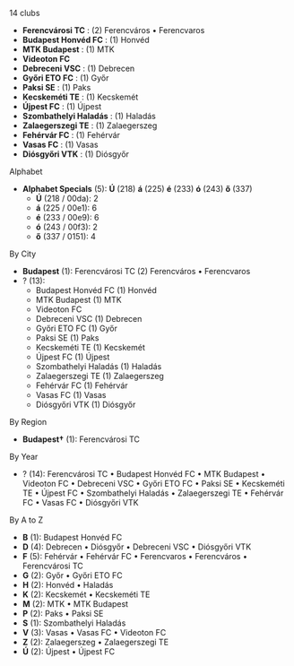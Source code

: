 14 clubs

- **Ferencvárosi TC** : (2) Ferencváros • Ferencvaros
- **Budapest Honvéd FC** : (1) Honvéd
- **MTK Budapest** : (1) MTK
- **Videoton FC**
- **Debreceni VSC** : (1) Debrecen
- **Győri ETO FC** : (1) Győr
- **Paksi SE** : (1) Paks
- **Kecskeméti TE** : (1) Kecskemét
- **Újpest FC** : (1) Újpest
- **Szombathelyi Haladás** : (1) Haladás
- **Zalaegerszegi TE** : (1) Zalaegerszeg
- **Fehérvár FC** : (1) Fehérvár
- **Vasas FC** : (1) Vasas
- **Diósgyőri VTK** : (1) Diósgyőr




Alphabet

- **Alphabet Specials** (5):  **Ú** (218) **á** (225) **é** (233) **ó** (243) **ő** (337)
  - **Ú** (218 / 00da): 2
  - **á** (225 / 00e1): 6
  - **é** (233 / 00e9): 6
  - **ó** (243 / 00f3): 2
  - **ő** (337 / 0151): 4




By City

- **Budapest** (1): Ferencvárosi TC  (2) Ferencváros • Ferencvaros
- ? (13): 
  - Budapest Honvéd FC  (1) Honvéd
  - MTK Budapest  (1) MTK
  - Videoton FC 
  - Debreceni VSC  (1) Debrecen
  - Győri ETO FC  (1) Győr
  - Paksi SE  (1) Paks
  - Kecskeméti TE  (1) Kecskemét
  - Újpest FC  (1) Újpest
  - Szombathelyi Haladás  (1) Haladás
  - Zalaegerszegi TE  (1) Zalaegerszeg
  - Fehérvár FC  (1) Fehérvár
  - Vasas FC  (1) Vasas
  - Diósgyőri VTK  (1) Diósgyőr




By Region

- **Budapest†** (1):   Ferencvárosi TC




By Year

- ? (14):   Ferencvárosi TC • Budapest Honvéd FC • MTK Budapest • Videoton FC • Debreceni VSC • Győri ETO FC • Paksi SE • Kecskeméti TE • Újpest FC • Szombathelyi Haladás • Zalaegerszegi TE • Fehérvár FC • Vasas FC • Diósgyőri VTK






By A to Z

- **B** (1): Budapest Honvéd FC
- **D** (4): Debrecen • Diósgyőr • Debreceni VSC • Diósgyőri VTK
- **F** (5): Fehérvár • Fehérvár FC • Ferencvaros • Ferencváros • Ferencvárosi TC
- **G** (2): Győr • Győri ETO FC
- **H** (2): Honvéd • Haladás
- **K** (2): Kecskemét • Kecskeméti TE
- **M** (2): MTK • MTK Budapest
- **P** (2): Paks • Paksi SE
- **S** (1): Szombathelyi Haladás
- **V** (3): Vasas • Vasas FC • Videoton FC
- **Z** (2): Zalaegerszeg • Zalaegerszegi TE
- **Ú** (2): Újpest • Újpest FC




